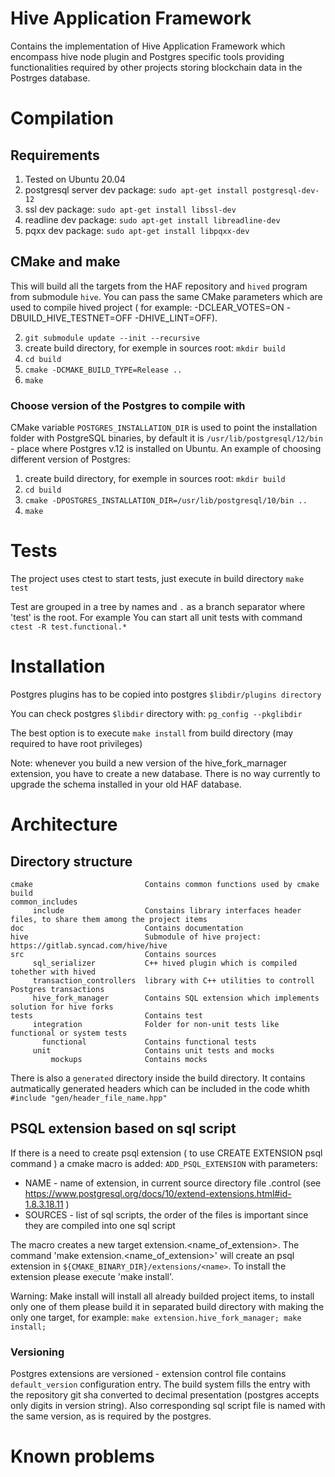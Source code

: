 # Hive Application Framework

Contains the implementation of Hive Application Framework which encompass hive node plugin and Postgres specific tools providing
functionalities required by other projects storing blockchain data in the Postrges database.

# Compilation
## Requirements
1. Tested on Ubuntu 20.04
2. postgresql server dev package: `sudo apt-get install postgresql-dev-12`
3. ssl dev package:               `sudo apt-get install libssl-dev`
4. readline dev package:          `sudo apt-get install libreadline-dev`
5. pqxx dev package:              `sudo apt-get install libpqxx-dev`

## CMake and make
This will build all the targets from the HAF repository and `hived` program from submodule `hive`. You can pass
the same CMake parameters which are used to compile hived project ( for example: -DCLEAR_VOTES=ON -DBUILD_HIVE_TESTNET=OFF -DHIVE_LINT=OFF).

2. `git submodule update --init --recursive`
3. create build directory, for exemple in sources root: `mkdir build`
4. `cd build`
5. `cmake -DCMAKE_BUILD_TYPE=Release ..`
6. `make`

### Choose version of the Postgres to compile with
CMake variable `POSTGRES_INSTALLATION_DIR` is used to point the installation folder
with PostgreSQL binaries, by default it is `/usr/lib/postgresql/12/bin` - place where Postgres v.12
is installed on Ubuntu. An example of choosing different version of Postgres:
1. create build directory, for exemple in sources root: `mkdir build`
2. `cd build`
3. `cmake -DPOSTGRES_INSTALLATION_DIR=/usr/lib/postgresql/10/bin ..`
4. `make`

# Tests
The project uses ctest to start tests, just execute in build directory `make test`

Test are grouped in a tree by names and `.` as a branch separator where 'test' is the root.
For example You can start all unit tests with command `ctest -R test.functional.*` 

# Installation
Postgres plugins has to be copied into postgres `$libdir/plugins directory`

You can check postgres `$libdir` directory with: `pg_config --pkglibdir`

The best option is to execute `make install` from build directory (may required to have root privileges)

Note: whenever you build a new version of the hive_fork_marnager extension, you have to create a new database.
There is no way currently to upgrade the schema installed in your old HAF database.

# Architecture
## Directory structure
   ```
   cmake                         Contains common functions used by cmake build
   common_includes
        include                  Constains library interfaces header files, to share them among the project items
   doc                           Contains documentation
   hive                          Submodule of hive project: https://gitlab.syncad.com/hive/hive
   src                           Contains sources
        sql_serializer           C++ hived plugin which is compiled tohether with hived
        transaction_controllers  library with C++ utilities to controll Postgres transactions 
        hive_fork_manager        Contains SQL extension which implements solution for hive forks 
   tests                         Contains test
        integration              Folder for non-unit tests like functional or system tests
          functional             Contains functional tests
        unit                     Contains unit tests and mocks
            mockups              Contains mocks 
   ```

There is also a `generated` directory inside the build directory. It contains autmatically generated headers which can be included
in the code whith ```#include "gen/header_file_name.hpp"```

## PSQL extension based on sql script
If there is a need to create psql extension ( to use CREATE EXTENSION psql command ) a cmake macro is added:
`ADD_PSQL_EXTENSION` with parameters:
- NAME - name of extension, in current source directory file <name>.control (see https://www.postgresql.org/docs/10/extend-extensions.html#id-1.8.3.18.11 ) 
- SOURCES - list of sql scripts, the order of the files is important since they are compiled into one sql script

The macro creates a new target extension.<name_of_extension>. The command 'make extension.<name_of_extension>' will create
an psql extension in `${CMAKE_BINARY_DIR}/extensions/<name>`.
To install the extension please execute 'make install'.

Warning: Make install will install all already builded project items, to install only one of them please build it
in separated build directory with making the only one target, for example: `make extension.hive_fork_manager; make install;` 

### Versioning
Postgres extensions are versioned - extension control file contains `default_version` configuration entry. The build system
fills the entry with the repository git sha converted to decimal presentation (postgres accepts only digits in version string).
Also corresponding sql script file is named with the same version, as is required by the postgres.
# Known problems
